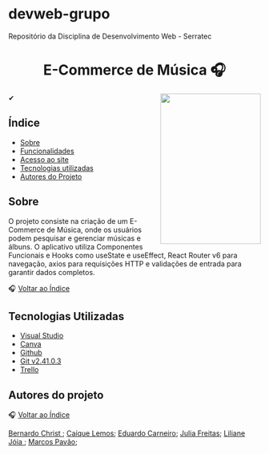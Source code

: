 # devweb-grupo
Repositório da Disciplina de Desenvolvimento Web - Serratec

<h1 align="center">
   E-Commerce de Música 🎧
</h1>
<div align="center">
  <img align="right" width="200" height="300" src="https://github.com/BernardoChrist/devweb-grupo/">
</div>
 
   ✔ 
## Índice ##

- [Sobre](#sobre)
- [Funcionalidades](#funcionalidades)
- [Acesso ao site](#acesso-ao-site)
- [Tecnologias utilizadas](#tecnologias-utilizadas)
- [Autores do Projeto](#autores-do-projeto)

## Sobre
O projeto consiste na criação de um E-Commerce de Música, onde os usuários podem pesquisar e gerenciar músicas e álbuns. O aplicativo utiliza Componentes Funcionais e Hooks como useState e useEffect, React Router v6 para navegação, axios para requisições HTTP e validações de entrada para garantir dados completos.

🎧 [Voltar ao Índice](#índice)

## Tecnologias Utilizadas

- [Visual Studio](https://code.visualstudio.com/)
- [Canva](https://www.canva.com/pt_br/)
- [Github](https://github.com/)
- [Git v2.41.0.3](https://git-scm.com/downloads)
- [Trello](https://trello.com/pt-BR)

## Autores do projeto

🎧 [Voltar ao Índice](#índice)

<a href = "https://github.com/BernardoChrist">Bernardo Christ </a>;
      <a href = "https://github.com/caiquelms" > Caíque Lemos</a>;
      <a href = "https://github.com/eduardocs90">Eduardo Carneiro</a>;
      <a href = "https://github.com/JuFMacedo">Julia Freitas</a>;
      <a href = "https://github.com/LilianeDavid93">Liliane Jóia </a>;
      <a href = "https://github.com/marcospavao">Marcos Pavão</a>;
<br><br>

